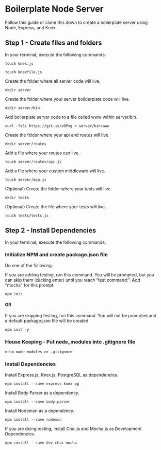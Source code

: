 # Boilerplate Node Server

Follow this guide or clone this down to create a boilerplate server using Node, Express, and Knex.

## Step 1 - Create files and folders

In your terminal, execute the following commands:

```
touch knex.js
```

```
touch knexfile.js
```

Create the folder where all server code will live.
```
mkdir server
```
Create the folder where your server boilderplate code will live.
```
mkdir server/bin
```

Add boilerplate server code to a file called www within server/bin.
```
curl -fsSL https://git.io/vDPvg > server/bin/www
```

Create the folder where your api and routes will live.
```
mkdir server/routes
```

Add a file where your routes can live.
```
touch server/routes/api.js
```

Add a file where your custom middleware will live.
```
touch server/app.js
```

(Optional) Create the folder where your tests will live.
```
mkdir tests
```

(Optional) Create the file where your tests will live.
```
touch tests/tests.js
```

## Step 2 - Install Dependencies

In your terminal, execute the following commands:

### Initialize NPM and create package.json file

Do one of the following:

If you are adding testing, run this command. You will be prompted, but you can skip them (clicking enter) until you reach "test command:". Add "mocha" for this prompt.
```
npm init
```
#### OR

If you are skipping testing, run this command. You will not be prompted and a default package.json file will be created.
```
npm init -y
```

### House Keeping - Put node_modules into .gitignore file
```
echo node_modules >> .gitignore
```

### Install Dependencies

Install Express.js, Knex.js, PostgreSQL as dependencies.
```
npm install --save express knex pg
```

Install Body Parser as a dependency.
```
npm install --save body-parser
```

Install Nodemon as a dependency.
```
npm install --save nodemon
```

If you are doing testing, install Chai.js and Mocha.js as Development Dependencies.
```
npm install --save-dev chai mocha
```



